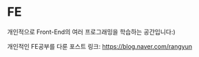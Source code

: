 # FE
개인적으로 Front-End의 여러 프로그래밍을 학습하는 공간입니다:)

개인적인 FE공부를 다룬 포스트 링크: https://blog.naver.com/rangyun


